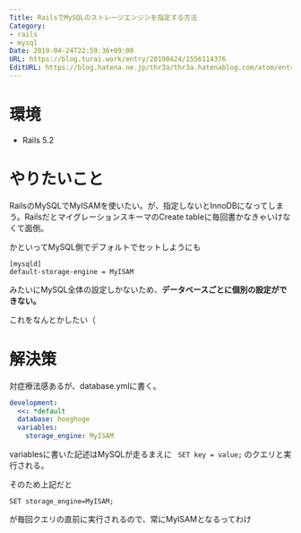 ```yaml
---
Title: RailsでMySQLのストレージエンジンを指定する方法
Category:
- rails
- mysql
Date: 2019-04-24T22:59:36+09:00
URL: https://blog.turai.work/entry/20190424/1556114376
EditURL: https://blog.hatena.ne.jp/thr3a/thr3a.hatenablog.com/atom/entry/17680117127076796950
---
```


# 環境

- Rails 5.2

# やりたいこと

RailsのMySQLでMyISAMを使いたい。が、指定しないとInnoDBになってしまう。RailsだとマイグレーションスキーマのCreate tableに毎回書かなきゃいけなくて面倒。

かといってMySQL側でデフォルトでセットしようにも

```
[mysqld]
default-storage-engine = MyISAM
```

みたいにMySQL全体の設定しかないため、**データベースごとに個別の設定ができない。**

これをなんとかしたい（

# 解決策

対症療法感あるが、database.ymlに書く。

```yaml
development:
  <<: *default
  database: hoeghoge
  variables:
    storage_engine: MyISAM
```

variablesに書いた記述はMySQLが走るまえに ` SET key = value;` のクエリと実行される。

そのため上記だと

```
SET storage_engine=MyISAM;
```

が毎回クエリの直前に実行されるので、常にMyISAMとなるってわけ
